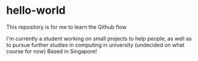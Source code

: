 # hello-world
This repository is for me to learn the Github flow

I'm currently a student working on small projects to help people, as well as to pursue further studies in computing in university (undecided on what course for now)
Based in Singapore!
